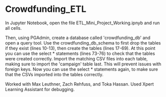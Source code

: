 # Crowdfunding_ETL

In Jupyter Notebook, open the file ETL_Mini_Project_Working.ipnyb and run all cells.

Then, using PGAdmin, create a database called 'crowdfunding_db' and open a query tool. Use the crowdfunding_db_schema to first drop the tables if they exist (lines 10-13), then create the tables (lines 17-69). At this point you can use the select * statements (lines 73-76) to check that the tables were created correctly. Import the matching CSV files into each table, making sure to import the 'campaign' table last. This will prevent issues with foreign keys. Now you can use the select * statements again, to make sure that the CSVs imported into the tables correctly.


Worked with Max Leuthner, Zach Rehfuss, and Toka Hassan.
Used Xpert Learning Assistant for debugging.